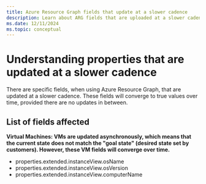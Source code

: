 ```yaml
---
title: Azure Resource Graph fields that update at a slower cadence
description: Learn about ARG fields that are uploaded at a slower cadence than others. 
ms.date: 12/11/2024
ms.topic: conceptual
---
```


# Understanding properties that are updated at a slower cadence

There are specific fields, when using Azure Resource Graph, that are updated at a slower cadence. These fields will converge to true values over time, provided there are no updates in between. 

## List of fields affected

**Virtual Machines: VMs are updated asynchronously, which means that the current state does not match the "goal state" (desired state set by customers). However, these VM fields will converge over time.**

- properties.extended.instanceView.osName
- properties.extended.instanceView.osVersion
- properties.extended.instanceView.computerName

